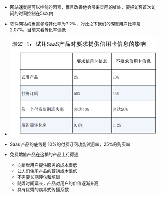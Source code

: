 - 网站速度是可以控制的因素，而且改善他会带来实际的好处，要把访客首次访问的时间控制在5s以内
- 软件网站的垂直领域转化率为3.2%，对比之下我们的深度用户比率是2.07%，目前来看转化率偏低
- ![image-20230509163054287](assets/image-20230509163054287.png)

- Saas 产品的底线是 10%的付费订阅功能试用率，25%的购买率
- 免费增值产品在这样的产品上行得通
  - 向新增用户提供服务的成本很低
  - 让人们使用产品的营销成本很低
  - 不需要长期评估和培训
  - 随着时间延长，产品对用户的价值逐渐升高
  - 具有优秀的病毒式传播系数